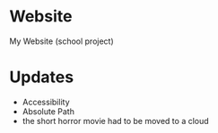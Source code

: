 # Website
My Website (school project)

# Updates
- Accessibility
- Absolute Path
- the short horror movie had to be moved to a cloud
